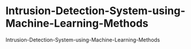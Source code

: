 # Intrusion-Detection-System-using-Machine-Learning-Methods
Intrusion-Detection-System-using-Machine-Learning-Methods
